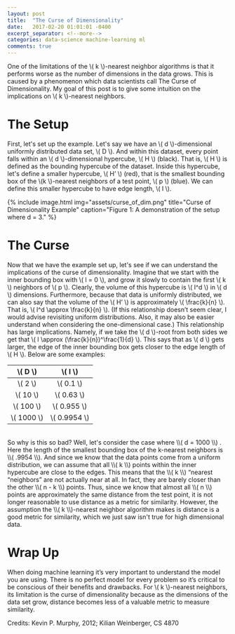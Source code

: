 ```yaml
---
layout: post
title:  "The Curse of Dimensionality"
date:   2017-02-20 01:01:01 -0400
excerpt_separator: <!--more-->
categories: data-science machine-learning ml
comments: true
---
```

One of the limitations of the \\( k \\)-nearest neighbor algorithms is that it performs worse as the number of dimensions in the data grows. This is caused by a phenomenon which data scientists call The Curse of Dimensionality. My goal of this post is to give some intuition on the implications on \\( k \\)-nearest neighbors.

<!--more-->

# The Setup
First, let's set up the example. Let's say we have an \\( d \\)-dimensional uniformly distributed data set, \\( D \\). And within this dataset, every point falls within an \\( d \\)-dimensional hypercube, \\( H \\) (black). That is, \\( H \\) is defined as the bounding hypercube of the dataset. Inside this hypercube, let's define a smaller hypercube, \\( H’ \\) (red), that is the smallest bounding box of the \\(k \\)-nearest neighbors of a test point, \\( p \\) (blue). We can define this smaller hypercube to have edge length, \\( l \\).  

{% include image.html
  img="assets/curse_of_dim.png"
  title="Curse of Dimensionality Example"
  caption="Figure 1: A demonstration of the setup where d = 3."
%}

# The Curse
Now that we have the example set up, let's see if we can understand the implications of the curse of dimensionality. Imagine that we start with the inner bounding box with  \\( l = 0 \\), and grow it slowly to contain the first \\( k \\) neighbors of \\( p \\). Clearly, the volume of this hypercube is \\( l^d \\) in \\( d \\) dimensions. Furthermore, because that data is uniformly distributed, we can also say that the volume of the \\( H’ \\) is approximately \\( \frac{k}{n} \\). That is, \\( l^d \approx \frac{k}{n} \\). (If this relationship doesn’t seem clear, I would advise revisiting uniform distributions. Also, it may also be easier understand when considering the one-dimensional case.)
This relationship has large implications. Namely, if we take the \\( d \\)-root from both sides we get that \\( l \approx (\frac{k}{n})^\frac{1}{d} \\). This says that as \\( d \\) gets larger, the edge of the inner bounding box gets closer to the edge length of \\( H \\).
Below are some examples:


| \\( D \\)    | \\( l \\)      |
| :----------: | :------------: |
| \\( 2 \\)    | \\( 0.1 \\)    |
| \\( 10 \\)   | \\( 0.63 \\)   |
| \\( 100 \\)  | \\( 0.955 \\)  |
| \\( 1000 \\) | \\( 0.9954 \\) |

<br>
So why is this so bad? Well, let's consider the case where  \\( d = 1000 \\) . Here the length of the smallest bounding box of the k-nearest neighbors is \\( .9954 \\). And since we know that the data points come from a uniform distribution, we can assume that all \\( k \\) points within the inner hypercube are close to the edges. This means that the \\( k \\) “nearest “neighbors” are not actually near at all. In fact, they are barely closer than the other \\( n - k \\) points. Thus, since we know that almost all \\( n \\) points are approximately the same distance from the test point, it is not longer reasonable to use distance as a metric for similarity. However, the assumption the \\( k \\)-nearest neighbor algorithm makes is distance is a good metric for similarity, which we just saw isn't true for high dimensional data.

# Wrap Up
When doing machine learning it’s very important to understand the model you are using. There is no perfect model for every problem so it’s critical to be conscious of their benefits and drawbacks. For \\( k \\)-nearest neighbors, its limitation is the curse of dimensionality because as the dimensions of the data set grow, distance becomes less of a valuable metric to measure similarity.

Credits: Kevin P. Murphy, 2012; Kilian Weinberger, CS 4870
